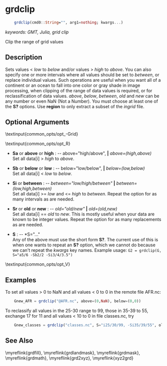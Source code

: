 # grdclip

```julia
	grdclip(cmd0::String="", arg1=nothing; kwargs...)
```

*keywords: GMT, Julia, grid clip*

Clip the range of grid values

Description
-----------

Sets values < *low* to *below* and/or values > *high* to
*above*. You can also specify one or more intervals where all values should be
set to *between*, or replace individual values. Such operations are useful
when you want all of a continent or an ocean to fall
into one color or gray shade in image processing, when clipping of the
range of data values is required, or for reclassification of data values.
*above*, *below*, *between*, *old* and *new* can be any number or even NaN
(Not a Number). You must choose at least one of the **S?** options. Use
**region** to only extract a subset of the *ingrid* file.

Optional Arguments
------------------

\textinput{common_opts/opt_-Grid}

\textinput{common_opts/opt_R}

- **Sa** or **above** or **high** : -- above="high/above", **|** *above=(high,above)*\
    Set all data[i] > *high* to *above*.

- **Sb** or **below** or **low** : -- below="low/below", **|** *below=(low,below)*\
    Set all data[i] < *low* to *below*.

- **Si** or **between** : -- *between="low/high/between"* **|** *between=(low,high,between)*\
    Set all data[i] >= *low* and <= *high* to *between*.
    Repeat the option for as many intervals as are needed.

- **Sr** or **old** or **new** : -- *old="old/new"* **|** *old=(old,new)*\
    Set all data[i] == *old* to *new*. This is mostly useful when your data are known to be integer values.
    Repeat the option for as many replacements as are needed.

- **S** : -- *S="..."\
    Any of the above must use the short form **S?**. The current use of this is when one wants
    to repeat an **S?** option, which we cannot do because we can't repeat the *kwargs* key names.
    Example usage: `G2 = grdclip(G, S="a5/6 -Sb2/2 -Si3/4/3.5")`

\textinput{common_opts/opt_V}

Examples
--------

To set all values > 0 to NaN and all values < 0 to 0 in the remote file AFR.nc:

```julia
    Gnew_AFR = grdclip("@AFR.nc", above=(0,NaN), below=(0,0))
```

To reclassify all values in the 25-30 range to 99, those in 35-39 to 55,
exchange 17 for 11 and all values < 10 to 0 in file classes.nc, try

```julia
    Gnew_classes = grdclip("classes.nc", S="i25/30/99, -Si35/39/55", old=(17,11), between=(10,0))
```

See Also
--------

\myreflink{grdfill},
\myreflink{grdlandmask},
\myreflink{grdmask}, \myreflink{grdmath},
\myreflink{grd2xyz}, \myreflink{xyz2grd}
